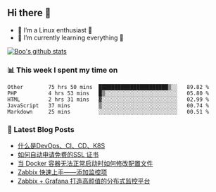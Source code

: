 ## Hi there 👋
* 🔭 I’m a Linux enthusiast 🐧️
* 🏃️ I’m currently learning everything 🏃️

[![Boo's github stats](https://github-readme-stats.vercel.app/api?username=0xAiKang)](https://github.com/anuraghazra/github-readme-stats)

<!-- [![Most Used Langs](https://github-readme-stats.vercel.app/api/top-langs/?username=0xAiKang)](https://github.com/anuraghazra/github-readme-stats) -->

### 📊 This week I spent my time on
<!--START_SECTION:waka-->
```text
Other        75 hrs 50 mins  ██████████████████████▒░░   89.82 % 
PHP          4 hrs 53 mins   █▒░░░░░░░░░░░░░░░░░░░░░░░   05.80 % 
HTML         2 hrs 31 mins   ▓░░░░░░░░░░░░░░░░░░░░░░░░   02.99 % 
JavaScript   37 mins         ▒░░░░░░░░░░░░░░░░░░░░░░░░   00.74 % 
Markdown     25 mins         ░░░░░░░░░░░░░░░░░░░░░░░░░   00.51 % 
```
<!--END_SECTION:waka-->

### 📕 Latest Blog Posts
<!-- BLOG-POST-LIST:START -->
- [什么是DevOps、CI、CD、K8S](https://www.0x2beace.com/what-is-devops-ci-cd-k8s/)
- [如何自动申请免费的SSL 证书](https://www.0x2beace.com/how-to-automatically-apply-for-a-free-ssl-certificate/)
- [当 Docker 容器无法正常启动时如何修改配置文件](https://www.0x2beace.com/how-to-modify-the-configuration-file-when-the-docker-container-cannot-start-normally-1/)
- [Zabbix 快速上手——添加监控项](https://www.0x2beace.com/zabbix-quick-start-add-monitoring-items/)
- [Zabbix + Grafana 打造高颜值的分布式监控平台](https://www.0x2beace.com/zabbix-grafana-to-create-a-high-value-distributed-monitoring-platform/)
<!-- BLOG-POST-LIST:END -->

